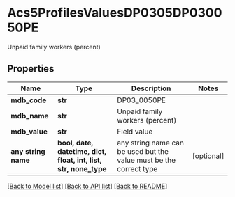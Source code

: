 # Acs5ProfilesValuesDP0305DP030050PE

Unpaid family workers (percent)

## Properties
Name | Type | Description | Notes
------------ | ------------- | ------------- | -------------
**mdb_code** | **str** | DP03_0050PE | 
**mdb_name** | **str** | Unpaid family workers (percent) | 
**mdb_value** | **str** | Field value | 
**any string name** | **bool, date, datetime, dict, float, int, list, str, none_type** | any string name can be used but the value must be the correct type | [optional]

[[Back to Model list]](../README.md#documentation-for-models) [[Back to API list]](../README.md#documentation-for-api-endpoints) [[Back to README]](../README.md)


